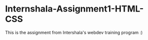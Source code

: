 # Internshala-Assignment1-HTML-CSS
This is the assignment from Intershala's webdev training program :)
